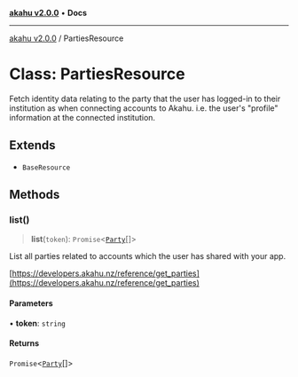 [**akahu v2.0.0**](../README.md) • **Docs**

***

[akahu v2.0.0](../README.md) / PartiesResource

# Class: PartiesResource

Fetch identity data relating to the party that the user has logged-in to
their institution as when connecting accounts to Akahu. i.e. the user's
"profile" information at the connected institution.

## Extends

- `BaseResource`

## Methods

### list()

> **list**(`token`): `Promise`\<[`Party`](../type-aliases/Party.md)[]\>

List all parties related to accounts which the user has shared with your
app.

[https://developers.akahu.nz/reference/get_parties](https://developers.akahu.nz/reference/get_parties)

#### Parameters

• **token**: `string`

#### Returns

`Promise`\<[`Party`](../type-aliases/Party.md)[]\>
